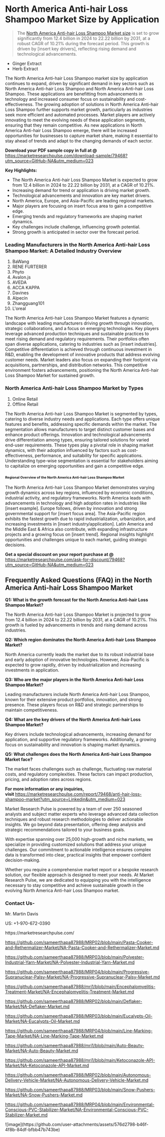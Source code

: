 <h1>North America Anti-hair Loss Shampoo Market&nbsp;Size by Application</h1><blockquote><p>The <a href="https://marketresearchpulse.com/download-sample/79468?utm_source=GitHub-NA&amp;utm_medium=023">North America Anti-hair Loss Shampoo Market size</a> is set to grow significantly from 12.4 billion in 2024 to 22.22 billion by 2031, at a robust CAGR of 10.21% during the forecast period. This growth is driven by [insert key drivers], reflecting rising demand and technological advancements.</p></blockquote><ul><li>Ginger Extract<li> Herb Extract</li></ul><p>The North America Anti-hair Loss Shampoo market size by application continues to expand, driven by significant demand in key sectors such as North America Anti-hair Loss Shampoo and North America Anti-hair Loss Shampoo. These applications are benefitting from advancements in technology and increased consumer focus on sustainability and cost-effectiveness. The growing adoption of solutions in North America Anti-hair Loss Shampoo further supports market growth, particularly as industries seek more efficient and automated processes. Market players are actively innovating to meet the evolving needs of these application segments, ensuring that they remain competitive. As new applications in North America Anti-hair Loss Shampoo emerge, there will be increased opportunities for businesses to capture market share, making it essential to stay ahead of trends and adapt to the changing demands of each sector.</p><p><strong>Download your PDF sample copy in full at @ </strong><a href="https://marketresearchpulse.com/download-sample/79468?utm_source=GitHub-NA&amp;utm_medium=023">https://marketresearchpulse.com/download-sample/79468?utm_source=GitHub-NA&amp;utm_medium=023</a></p><p><strong>Key Highlights: </strong></p><ul><li>The North America Anti-hair Loss Shampoo Market is expected to grow from 12.4 billion in 2024 to 22.22 billion by 2031, at a CAGR of 10.21%.</li><li>Increasing demand for trend or application is driving market growth.</li><li>Technological advancements and innovation are key market drivers.</li><li>North America, Europe, and Asia-Pacific are leading regional markets.</li><li>Major players are focusing on insert focus area to gain a competitive edge.</li><li>Emerging trends and regulatory frameworks are shaping market dynamics.</li><li>Key challenges include challenge, influencing growth potential.</li><li>Strong growth is anticipated in sector over the forecast period.</li></ul><h3>Leading Manufacturers in the North America Anti-hair Loss Shampoo Market: A Detailed Industry Overview</h3><ol><li>BaWang</li><li>RENE FURTERER</li><li>Phyto</li><li>Avalon.js</li><li>AVEDA</li><li>ACCA KAPPA</li><li>Davines</li><li>Alpecin</li><li>Zhangguang101</li><li>L'oreal</li></ol><div class="flex max-w-full flex-col flex-grow"><div class="min-h-8 text-message flex w-full flex-col items-end gap-2 whitespace-normal break-words [.text-message+&amp;]:mt-5" dir="auto" data-message-author-role="assistant" data-message-id="fd8432e4-4910-450d-b182-61b7bfb0a01f" data-message-model-slug="gpt-4o"><div class="flex w-full flex-col gap-1 empty:hidden first:pt-[3px]"><div class="markdown prose w-full break-words dark:prose-invert light"><p>The North America Anti-hair Loss Shampoo Market features a dynamic landscape with leading manufacturers driving growth through innovation, strategic collaborations, and a focus on emerging technologies. Key players leverage advanced production techniques and sustainable practices to meet rising demand and regulatory requirements. Their portfolios often span diverse applications, catering to industries such as [insert industries]. Competitive differentiation is achieved through continuous investment in R&amp;D, enabling the development of innovative products that address evolving customer needs. Market leaders also focus on expanding their footprint via acquisitions, partnerships, and distribution networks. This competitive environment fosters advancements, positioning the North America Anti-hair Loss Shampoo Market for sustained growth.</p></div></div></div></div><h3>North America Anti-hair Loss Shampoo Market by Types</h3><ol><li>Online Retail<li> Offline Retail</li></ol><div class="flex max-w-full flex-col flex-grow"><div class="min-h-8 text-message flex w-full flex-col items-end gap-2 whitespace-normal break-words [.text-message+&amp;]:mt-5" dir="auto" data-message-author-role="assistant" data-message-id="084470be-0bb7-4664-bddf-5156b4f41249" data-message-model-slug="gpt-4o-mini"><div class="flex w-full flex-col gap-1 empty:hidden first:pt-[3px]"><div class="markdown prose w-full break-words dark:prose-invert light"><p>The North America Anti-hair Loss Shampoo Market is segmented by types, catering to diverse industry needs and applications. Each type offers unique features and benefits, addressing specific demands within the market. The segmentation allows manufacturers to target distinct customer bases and enhance product offerings. Innovation and technological advancements drive differentiation among types, ensuring tailored solutions for varied end-user requirements. These types play a pivotal role in shaping market dynamics, with their adoption influenced by factors such as cost-effectiveness, performance, and suitability for specific applications. Understanding type-wise segmentation is essential for stakeholders aiming to capitalize on emerging opportunities and gain a competitive edge.</p></div></div></div></div><h3><span style="font-size: 11px;">Regional Overview of the North America Anti-hair Loss Shampoo Market</span></h3><div class="flex max-w-full flex-col flex-grow"><div class="min-h-8 text-message flex w-full flex-col items-end gap-2 whitespace-normal break-words [.text-message+&amp;]:mt-5" dir="auto" data-message-author-role="assistant" data-message-id="e9038762-ce64-4e30-91c9-9bd413514231" data-message-model-slug="gpt-4o-mini"><div class="flex w-full flex-col gap-1 empty:hidden first:pt-[3px]"><div class="markdown prose w-full break-words dark:prose-invert light"><p>The North America Anti-hair Loss Shampoo Market demonstrates varying growth dynamics across key regions, influenced by economic conditions, industrial activity, and regulatory frameworks. North America leads with advancements in technology and high adoption rates in industries like [insert example]. Europe follows, driven by innovation and strong governmental support for [insert focus area]. The Asia-Pacific region exhibits the fastest growth due to rapid industrialization, urbanization, and increasing investments in [insert industry/application]. Latin America and the Middle East &amp; Africa also contribute, with expanding infrastructure projects and a growing focus on [insert trend]. Regional insights highlight opportunities and challenges unique to each market, guiding strategic decisions.</p></div></div></div></div><p><strong>Get a special discount on your report purchase at @ </strong><a href="https://marketresearchpulse.com/ask-for-discount/79468?utm_source=GitHub-NA&amp;utm_medium=023">https://marketresearchpulse.com/ask-for-discount/79468?utm_source=GitHub-NA&amp;utm_medium=023</a></p><h2>Frequently Asked Questions (FAQ) in the North America Anti-hair Loss Shampoo Market</h2><p><strong>Q1: What is the growth forecast for the North America Anti-hair Loss Shampoo Market?</strong></p><p>The North America Anti-hair Loss Shampoo Market is projected to grow from 12.4 billion in 2024 to 22.22 billion by 2031, at a CAGR of 10.21%. This growth is fueled by advancements in trends and rising demand across industries.</p><p><strong>Q2: Which region dominates the North America Anti-hair Loss Shampoo Market?</strong></p><p>North America currently leads the market due to its robust industrial base and early adoption of innovative technologies. However, Asia-Pacific is expected to grow rapidly, driven by industrialization and increasing investments in application.</p><p><strong>Q3: Who are the major players in the North America Anti-hair Loss Shampoo Market?</strong></p><p>Leading manufacturers include North America Anti-hair Loss Shampoo, known for their extensive product portfolios, innovation, and strong presence. These players focus on R&amp;D and strategic partnerships to maintain competitiveness.</p><p><strong>Q4: What are the key drivers of the North America Anti-hair Loss Shampoo Market?</strong></p><p>Key drivers include technological advancements, increasing demand for application, and supportive regulatory frameworks. Additionally, a growing focus on sustainability and innovation is shaping market dynamics.</p><p><strong>Q5: What challenges does the North America Anti-hair Loss Shampoo Market face?</strong></p><p>The market faces challenges such as challenge, fluctuating raw material costs, and regulatory complexities. These factors can impact production, pricing, and adoption rates across regions.</p><p><strong>For more information or any inquiries, visit&nbsp;</strong><a href="https://marketresearchpulse.com/report/79468/anti-hair-loss-shampoo-market?utm_source=Linkedin&utm_medium=023">https://marketresearchpulse.com/report/79468/anti-hair-loss-shampoo-market?utm_source=Linkedin&utm_medium=023</a></p><p>Market Research Pulse is powered by a team of over 250 seasoned analysts and subject matter experts who leverage advanced data collection techniques and robust research methodologies to deliver actionable insights. We go beyond data presentation, offering deep analysis and strategic recommendations tailored to your business goals.</p><p>With expertise spanning over 25,000 high-growth and niche markets, we specialize in providing customized solutions that address your unique challenges. Our commitment to actionable intelligence ensures complex data is transformed into clear, practical insights that empower confident decision-making.</p><p>Whether you require a comprehensive market report or a bespoke research solution, our flexible approach is designed to meet your needs. At Market Research Pulse, we are dedicated to equipping you with the intelligence necessary to stay competitive and achieve sustainable growth in the evolving North America Anti-hair Loss Shampoo market.</p><h3><strong>Contact Us-</strong></h3><p>Mr. Martin Davis</p><p>US: +1-970-672-0390</p><p>https://marketresearchpulse.com/</p><p><a href="https://github.com/sameerthapa87988/MRP02/blob/main/Pasta-Cooker-and-Rethermalizer-Market/NA-Pasta-Cooker-and-Rethermalizer-Market.md">https://github.com/sameerthapa87988/MRP02/blob/main/Pasta-Cooker-and-Rethermalizer-Market/NA-Pasta-Cooker-and-Rethermalizer-Market.md</a></p><p><a href="https://github.com/sameerthapa87988/MRP03/blob/main/Polyester-Industrial-Yarn-Market/NA-Polyester-Industrial-Yarn-Market.md">https://github.com/sameerthapa87988/MRP03/blob/main/Polyester-Industrial-Yarn-Market/NA-Polyester-Industrial-Yarn-Market.md</a></p><p><a href="https://github.com/sameerthapa87988/MRP04/blob/main/Progressive-Supranuclear-Palsy-Market/NA-Progressive-Supranuclear-Palsy-Market.md">https://github.com/sameerthapa87988/MRP04/blob/main/Progressive-Supranuclear-Palsy-Market/NA-Progressive-Supranuclear-Palsy-Market.md</a></p><p><a href="https://github.com/sameerthapa87988/mri1/blob/main/Encephalomyelitis-Treatment-Market/NA-Encephalomyelitis-Treatment-Market.md">https://github.com/sameerthapa87988/mri1/blob/main/Encephalomyelitis-Treatment-Market/NA-Encephalomyelitis-Treatment-Market.md</a></p><p><a href="https://github.com/sameerthapa87988/MRP02/blob/main/Deflaker-Market/NA-Deflaker-Market.md">https://github.com/sameerthapa87988/MRP02/blob/main/Deflaker-Market/NA-Deflaker-Market.md</a></p><p><a href="https://github.com/sameerthapa87988/MRP03/blob/main/Eucalypts-Oil-Market/NA-Eucalypts-Oil-Market.md">https://github.com/sameerthapa87988/MRP03/blob/main/Eucalypts-Oil-Market/NA-Eucalypts-Oil-Market.md</a></p><p><a href="https://github.com/sameerthapa87988/MRP04/blob/main/Line-Marking-Tape-Market/NA-Line-Marking-Tape-Market.md">https://github.com/sameerthapa87988/MRP04/blob/main/Line-Marking-Tape-Market/NA-Line-Marking-Tape-Market.md</a></p><p><a href="https://github.com/sameerthapa87988/mri1/blob/main/Auto-Beauty-Market/NA-Auto-Beauty-Market.md">https://github.com/sameerthapa87988/mri1/blob/main/Auto-Beauty-Market/NA-Auto-Beauty-Market.md</a></p><p><a href="https://github.com/sameerthapa87988/mri1/blob/main/Ketoconazole-API-Market/NA-Ketoconazole-API-Market.md">https://github.com/sameerthapa87988/mri1/blob/main/Ketoconazole-API-Market/NA-Ketoconazole-API-Market.md</a></p><p><a href="https://github.com/sameerthapa87988/MRP02/blob/main/Autonomous-Delivery-Vehicle-Market/NA-Autonomous-Delivery-Vehicle-Market.md">https://github.com/sameerthapa87988/MRP02/blob/main/Autonomous-Delivery-Vehicle-Market/NA-Autonomous-Delivery-Vehicle-Market.md</a></p><p><a href="https://github.com/sameerthapa87988/MRP03/blob/main/Snow-Pushers-Market/NA-Snow-Pushers-Market.md">https://github.com/sameerthapa87988/MRP03/blob/main/Snow-Pushers-Market/NA-Snow-Pushers-Market.md</a></p><p><a href="https://github.com/sameerthapa87988/MRP04/blob/main/Environmental-Conscious-PVC-Stabilizer-Market/NA-Environmental-Conscious-PVC-Stabilizer-Market.md">https://github.com/sameerthapa87988/MRP04/blob/main/Environmental-Conscious-PVC-Stabilizer-Market/NA-Environmental-Conscious-PVC-Stabilizer-Market.md</a></p>
![image](https://github.com/user-attachments/assets/576d2798-b46f-4f8b-84df-bfbb47b743be)
